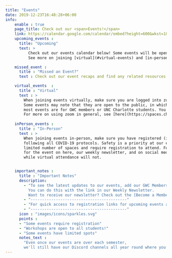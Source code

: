 ```yaml
---
title: "Events"
date: 2019-12-23T16:48:28+06:00
info:
    enable : true
    page_title: Check out our <span>Events!</span>
    link: https://calendar.google.com/calendar/embed?height=600&wkst=1&bgcolor=%23ffffff&ctz=America%2FNew_York&showTitle=0&showPrint=0&showTabs=0&showCalendars=0&src=Z2lybHN3aG9jb2RldW5jY0BnbWFpbC5jb20&src=MDIwMnYxbm1sYnJnOHJvOGZvdWtrMnFuYzRAZ3JvdXAuY2FsZW5kYXIuZ29vZ2xlLmNvbQ&color=%238E24AA&color=%23009688
    upcoming_events :
      title: "Upcoming"
      text: >
          Check out our events calendar below! Some events will be open to the public, UNCC students, or specifically for GWC Members. Unless noted otherwise in the event description, Girls Who Code events are open to all UNCC students. Events that are specifically for GWC members or are open to the public will state this in the event description.
          See more on joining [virtual](#virtual-events) and [in-person events](#in-person-events) and other [important notes](#important-notes) below.

    missed_event :
      title : "Missed an Event?"
      text : Check out our event recaps and find any related resources [here](../portfolio).

    virtual_events  :
      title : "Virtual"
      text : >
        When joining events virtually, make sure you are logged into zoom with your UNCC account if it's a GWC-specific event. 
        Some events may note that they are open to the public, in which case a UNCC account is not required. However, 
        most events are for GWC members or UNC Charlotte students. You can learn more about using your UNCC account with zoom [here](https://spaces.uncc.edu/pages/viewpage.action?pageId=82969679). 
        For more on using zoom in general, see [here](https://spaces.charlotte.edu/display/FAQ/General+Zoom+Information).
    
    inPerson_events :
      title : "In-Person"
      text : >
        When joining events in-person, make sure you have registered (if required for that particular event) and are 
        following all COVID-19 protocols. Safety is a priority at our events, and this means most in-person events will have a 
        limited number of spaces and require registration to attend. For events where this is the case, it will be noted in the announcement 
        for the event on here, our weekly newsletter, and on social media. If it is a hybrid event, in-person attendance will require registration, 
        while virtual attendance will not.


    important_notes :
      title : "Important Notes"
      description:
        - "To see the latest updates to our events, add our GWC Members calendar to yours! 
          You can do this with the link in our Weekly Newsletter. 
          Want to receive our newsletter? Check out the [Become a Member](../about#become-a-member) section!"
        - "------------------------------------------"
        - "For quick access to registration links for upcoming events and our regular zoom link, see [here](https://linktr.ee/girlswhocode_uncc)."
        - "------------------------------------------"
      icon : "images/icons/sparkles.svg"
      points :
      - "Some events require registration"
      - "Workshops are open to all students!"
      - "Some events have limited spots"
      notes_text : 
        "Even once our events are over each semester, 
        we'll still have our Discord channels all year round where you can start your own study session or social event and chat with other members!"
---
```

